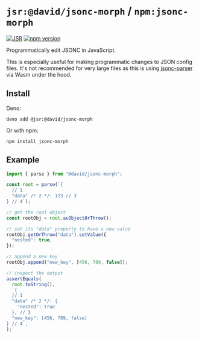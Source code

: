 # `jsr:@david/jsonc-morph` / `npm:jsonc-morph`

[![JSR](https://jsr.io/badges/@david/jsonc-morph)](https://jsr.io/@david/jsonc-morph)
[![npm version](https://badge.fury.io/js/jsonc-morph.svg)](https://badge.fury.io/js/jsonc-morph)

Programmatically edit JSONC in JavaScript.

This is especially useful for making programmatic changes to JSON config files.
It's not recommended for very large files as this is using
[jsonc-parser](https://github.com/dprint/jsonc-parser/) via Wasm under the hood.

## Install

Deno:

```
deno add @jsr:@david/jsonc-morph
```

Or with npm:

```
npm install jsonc-morph
```

## Example

```ts
import { parse } from "@david/jsonc-morph";

const root = parse(`{
  // 1
  "data" /* 2 */: 123 // 3
} // 4`);

// get the root object
const rootObj = root.asObjectOrThrow();

// set its "data" property to have a new value
rootObj.getOrThrow("data").setValue({
  "nested": true,
});

// append a new key
rootObj.append("new_key", [456, 789, false]);

// inspect the output
assertEquals(
  root.toString(),
  `{
  // 1
  "data" /* 2 */: {
    "nested": true
  }, // 3
  "new_key": [456, 789, false]
} // 4`,
);
```
